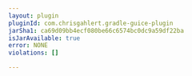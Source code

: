 ```yaml
---
layout: plugin
pluginId: com.chrisgahlert.gradle-guice-plugin
jarSha1: ca69d09bb4ecf080be66c6574bc0dc9a59df22ba
isJarAvailable: true
error: NONE
violations: []

---
```

